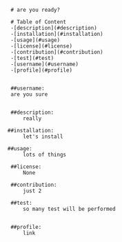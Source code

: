 
        
        # are you ready?
        
        # Table of Content
        -[description](#description)
        -[installation](#installation)
        -[usage](#usage)
        -[license](#license)
        -[contribution](#contribution)
        -[test](#test)
        -[username](#username)
        -[profile](#profile)
        

        ##username:
        are you sure
        

        ##description:
            really
       
       ##installation:
            let's install
        
       ##usage:
            lots of things
        
        ##license:
            None
        
        ##contribution:
            just 2
        
        ##test:
            so many test will be performed
       

        ##profile:
            link
        
        